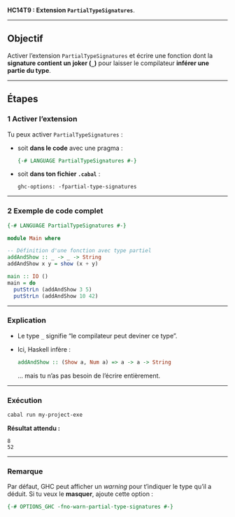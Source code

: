 **HC14T9 : Extension `PartialTypeSignatures`**.

---

##  **Objectif**

Activer l’extension `PartialTypeSignatures` et écrire une fonction dont la
**signature contient un joker (`_`)** pour laisser le compilateur **inférer une partie du type**.

---

##  **Étapes**

### 1️ Activer l’extension

Tu peux activer `PartialTypeSignatures` :

* soit **dans le code** avec une pragma :

  ```haskell
  {-# LANGUAGE PartialTypeSignatures #-}
  ```
* soit **dans ton fichier `.cabal`** :

  ```cabal
  ghc-options: -fpartial-type-signatures
  ```

---

### 2️ Exemple de code complet

```haskell
{-# LANGUAGE PartialTypeSignatures #-}

module Main where

-- Définition d'une fonction avec type partiel
addAndShow :: _ -> _ -> String
addAndShow x y = show (x + y)

main :: IO ()
main = do
  putStrLn (addAndShow 3 5)
  putStrLn (addAndShow 10 42)
```

---

###  **Explication**

* Le type `_` signifie “le compilateur peut deviner ce type”.
* Ici, Haskell infère :

  ```haskell
  addAndShow :: (Show a, Num a) => a -> a -> String
  ```

  … mais tu n’as pas besoin de l’écrire entièrement.

---

###  **Exécution**

```bash
cabal run my-project-exe
```

 **Résultat attendu :**

```
8
52
```

---

###  **Remarque**

Par défaut, GHC peut afficher un *warning* pour t’indiquer le type qu’il a déduit.
Si tu veux le **masquer**, ajoute cette option :

```haskell
{-# OPTIONS_GHC -fno-warn-partial-type-signatures #-}
```

